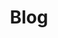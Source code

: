 ---
permalink: /categories/blog/
layout: categories-list
title: "Blog"
name: blog
last_modified_at: 2021-02-08T00:00:00+09:00
---